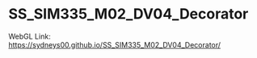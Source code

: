 # SS_SIM335_M02_DV04_Decorator

WebGL Link: https://sydneys00.github.io/SS_SIM335_M02_DV04_Decorator/

